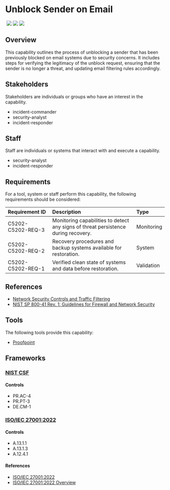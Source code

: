 # Unblock Sender on Email
&nbsp;![](https://img.shields.io/badge/ID-C5202-blue)&nbsp;![](https://img.shields.io/badge/Phase-Recovery_%28P0005%29-blue)&nbsp;![](https://img.shields.io/badge/Category-Email-blue)
## Overview
This capability outlines the process of unblocking a sender that has been previously blocked on email systems due to security concerns. It includes steps for verifying the legitimacy of the unblock request, ensuring that the sender is no longer a threat, and updating email filtering rules accordingly.

## Stakeholders
Stakeholders are individuals or groups who have an interest in the capability.

- incident-commander
- security-analyst
- incident-responder

## Staff
Staff are individuals or systems that interact with and execute a capability.

- security-analyst
- incident-responder

## Requirements
For a tool, system or staff perform this capability, the following requirements should be considered:

| Requirement ID | Description | Type |
| :--- | :--- | :--- |
| C5202-C5202-REQ-3 | Monitoring capabilities to detect any signs of threat persistence during recovery. | Monitoring|
| C5202-C5202-REQ-2 | Recovery procedures and backup systems available for restoration. | System|
| C5202-C5202-REQ-1 | Verified clean state of systems and data before restoration. | Validation|

## References

- [Network Security Controls and Traffic Filtering](https://www.sans.org/white-papers/33649/)
- [NIST SP 800-41 Rev. 1: Guidelines for Firewall and Network Security](https://csrc.nist.gov/publications/detail/sp/800-41/rev-1/final)
## Tools
The following tools provide this capability:

- [Proofpoint](../tool/proofpoint/C5202.md)

## Frameworks
### [NIST CSF](../frameworks/F0003.md)

#### Controls

- PR.AC-4 
- PR.PT-3 
- DE.CM-1 

### [ISO/IEC 27001:2022](../frameworks/F0002.md)

#### Controls

- A.13.1.1 
- A.13.1.3 
- A.12.4.1 

#### References

- [ISO/IEC 27001:2022](https://www.iso.org/standard/82875.html)
- [ISO/IEC 27001:2022 Overview](https://www.iso.org/isoiec-27001-information-security.html)